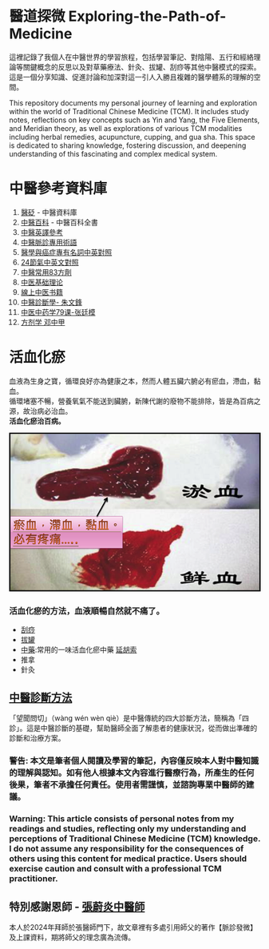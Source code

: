 # 醫道探微 Exploring-the-Path-of-Medicine
這裡記錄了我個人在中醫世界的學習旅程，包括學習筆記、對陰陽、五行和經絡理論等關鍵概念的反思以及對草藥療法、針灸、拔罐、刮痧等其他中醫模式的探索。這是一個分享知識、促進討論和加深對這一引人入勝且複雜的醫學體系的理解的空間。

This repository documents my personal journey of learning and exploration within the world of Traditional Chinese Medicine (TCM). It includes study notes, reflections on key concepts such as Yin and Yang, the Five Elements, and Meridian theory, as well as explorations of various TCM modalities including herbal remedies, acupuncture, cupping, and gua sha. This space is dedicated to sharing knowledge, fostering discussion, and deepening understanding of this fascinating and complex medical system.

# 中醫參考資料庫
1. [醫砭](https://yibian.hopto.org/db/) - 中醫資料庫
2. [中醫百科](https://zhongyibaike.com/) - 中醫百科全書
3. [中醫英譯參考](TCM_Translate.md)
4. [中醫脈診專用術語](/images/中醫脈診專用術語.png)
5. [醫學與癌症專有名詞中英對照](https://drive.google.com/file/d/13yIE4uxYzl37t9itQB2VJkEZVjAngnfR)
6. [24節氣中英文對照](https://docs.google.com/document/d/1ttCfZuxex5yi9CPhQ_I9UcymR99KqOICH0KOCjcMG74)
7. [中醫常用83方劑](https://drive.google.com/file/d/1AW77uL_1f-sml_jSosjDs86AeEpCok7C)
8. [中医基础理论](https://www.zysj.com.cn/lilunshuji/jichulilun/index.html)
9. [線上中医书籍](https://www.zysj.com.cn/lilunshuji/index.html)
10. [中醫診斷學- 朱文鋒](https://youtube.com/playlist?list=PL4vrC2HG1WdSdehxB4jAV7Ac9dDXuEeyJ&si=DTVSl6-9qCmbY4j-)
11. [中医中药学79课-张廷模](https://youtube.com/playlist?list=PLvslYZmmMua7aLuCHNNg30dWsBk_BqKGY&si=XeqD_f8Nguw70Jpz)
12. [方剂学 邓中甲](https://youtube.com/playlist?list=PLOACcC0G6QXWe2Up0QN3Rh_XimUZjx7Yt&si=Fj7LRCxEndOyLtha)

# 活血化瘀
血液為生身之寶，循環良好亦為健康之本，然而人體五臟六腑必有瘀血，滯血，黏血。<br>
循環堵塞不暢，營養氧氣不能送到臟腑，新陳代謝的廢物不能排除，皆是為百病之源，故治病必治血。<br>
<b>活血化瘀治百病。</b>

![活血化瘀治百病](images/eAYnibTzsKfsV42u-screenshot.png)

### 活血化瘀的方法，血液順暢自然就不痛了。
- [刮痧](刮痧.md)
- [拔罐](拔罐.md)
- [中藥](中藥/活血化瘀药.md):常用的一味活血化瘀中藥 [延胡索](https://yibian.hopto.org/db/?yno=77)
- 推拿
- 針灸

## [中醫診斷方法](中醫診斷/中醫診斷.md)
「望聞問切」（wàng wén wèn qiè）是中醫傳統的四大診斷方法，簡稱為「四診」。這是中醫診斷的基礎，幫助醫師全面了解患者的健康狀況，從而做出準確的診斷和治療方案。

### 警告: 本文是筆者個人閱讀及學習的筆記，內容僅反映本人對中醫知識的理解與認知。如有他人根據本文內容進行醫療行為，所產生的任何後果，筆者不承擔任何責任。使用者需謹慎，並諮詢專業中醫師的建議。
### Warning: This article consists of personal notes from my readings and studies, reflecting only my understanding and perceptions of Traditional Chinese Medicine (TCM) knowledge. I do not assume any responsibility for the consequences of others using this content for medical practice. Users should exercise caution and consult with a professional TCM practitioner.

## 特別感謝恩師 - [張蔚炎中醫師](中醫師張蔚炎.md)
本人於2024年拜師於張醫師門下，故文章裡有多處引用師父的著作【脈診發微】及上課資料，期將師父的理念廣為流傳。